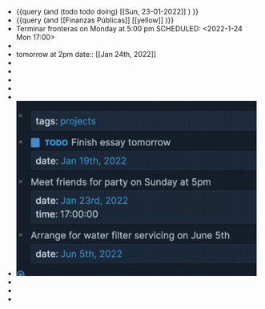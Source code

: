- {{query (and (todo todo doing) [[Sun, 23-01-2022]] ) }}
- {{query (and [[Finanzas Públicas]] [[yellow]] )}}
- Terminar fronteras on Monday at 5:00 pm
  SCHEDULED: <2022-1-24 Mon 17:00>
-
- tomorrow at 2pm 
  date:: [[Jan 24th, 2022]]
-
-
-
-
-
- ![image.png](../assets/image_1642943904681_0.png)
-
-
-